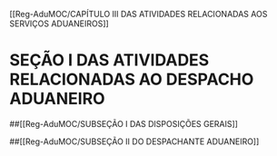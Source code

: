 [[Reg-AduMOC/CAPÍTULO III DAS ATIVIDADES RELACIONADAS AOS SERVIÇOS ADUANEIROS]]

# SEÇÃO I DAS ATIVIDADES RELACIONADAS AO DESPACHO ADUANEIRO
##[[Reg-AduMOC/SUBSEÇÃO I DAS DISPOSIÇÕES GERAIS]]

##[[Reg-AduMOC/SUBSEÇÃO II DO DESPACHANTE ADUANEIRO]]